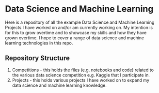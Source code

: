﻿# Data Science and Machine Learning

Here is a repository of all the example Data Science and Machine Learning Projects I have worked on and/or am currently working on. My intention is for this to grow overtime and to showcase my skills and how they have grown overtime. I hope to cover a range of data science and machine learning technologies in this repo.

## Repository Structure
1) Competitions - this holds the files (e.g. notebooks and code) related to the various data science competition e.g. Kaggle that I participate in.
2) Projects - this holds various projects I have worked on to expand my data science and machine learning knowledge. 
